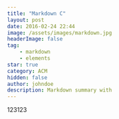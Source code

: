 ```yaml
---
title: "Markdown C"
layout: post
date: 2016-02-24 22:44
image: /assets/images/markdown.jpg
headerImage: false
tag:
    - markdown
    - elements
star: true
category: ACM
hidden: false
author: johndoe
description: Markdown summary with
---
```


123123
